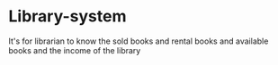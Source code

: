 # Library-system
It's for librarian to know the sold books and rental books and available books and the income of the library 
